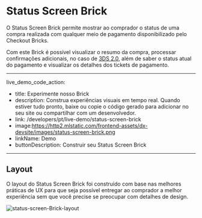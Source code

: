 # Status Screen Brick 

O Status Screen Brick permite mostrar ao comprador o status de uma compra realizada com qualquer meio de pagamento disponibilizado pelo Checkout Bricks. 

Com este Brick é possível visualizar o resumo da compra, processar confirmações adicionais, no caso de [3DS 2.0](/developers/pt/docs/checkout-bricks/how-tos/improve-payment-approval/3ds), além de saber o status atual do pagamento e visualizar os detalhes dos tickets de pagamento.

---
live_demo_code_action:
 - title: Experimente nosso Brick
 - description: Construa experiências visuais em tempo real. Quando estiver tudo pronto, baixe ou copie o código gerado para adicionar no seu site ou compartilhar com um desenvolvedor.
 - link: /developers/pt/live-demo/status-screen-brick
 - image:https://http2.mlstatic.com/frontend-assets/dx-devsite/images/status-screen-brick.png
 - linkName: Demo
 - buttonDescription: Construir seu Status Screen Brick
---

## Layout 

O layout do Status Screen Brick foi construído com base nas melhores práticas de UX para que seja possível entregar ao comprador a melhor experiência sem que você precise se preocupar com detalhes de design.

![status-screen-Brick-layout](checkout-bricks/status-screen-brick-layout-pt.gif)